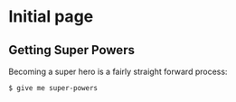 # Initial page

## Getting Super Powers

Becoming a super hero is a fairly straight forward process:

```
$ give me super-powers
```


